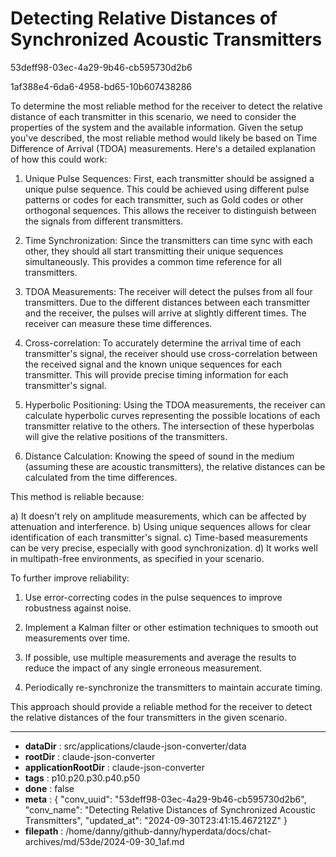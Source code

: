 # Detecting Relative Distances of Synchronized Acoustic Transmitters

53deff98-03ec-4a29-9b46-cb595730d2b6

1af388e4-6da6-4958-bd65-10b607438286

 To determine the most reliable method for the receiver to detect the relative distance of each transmitter in this scenario, we need to consider the properties of the system and the available information. Given the setup you've described, the most reliable method would likely be based on Time Difference of Arrival (TDOA) measurements. Here's a detailed explanation of how this could work:

1. Unique Pulse Sequences:
First, each transmitter should be assigned a unique pulse sequence. This could be achieved using different pulse patterns or codes for each transmitter, such as Gold codes or other orthogonal sequences. This allows the receiver to distinguish between the signals from different transmitters.

2. Time Synchronization:
Since the transmitters can time sync with each other, they should all start transmitting their unique sequences simultaneously. This provides a common time reference for all transmitters.

3. TDOA Measurements:
The receiver will detect the pulses from all four transmitters. Due to the different distances between each transmitter and the receiver, the pulses will arrive at slightly different times. The receiver can measure these time differences.

4. Cross-correlation:
To accurately determine the arrival time of each transmitter's signal, the receiver should use cross-correlation between the received signal and the known unique sequences for each transmitter. This will provide precise timing information for each transmitter's signal.

5. Hyperbolic Positioning:
Using the TDOA measurements, the receiver can calculate hyperbolic curves representing the possible locations of each transmitter relative to the others. The intersection of these hyperbolas will give the relative positions of the transmitters.

6. Distance Calculation:
Knowing the speed of sound in the medium (assuming these are acoustic transmitters), the relative distances can be calculated from the time differences.

This method is reliable because:

a) It doesn't rely on amplitude measurements, which can be affected by attenuation and interference.
b) Using unique sequences allows for clear identification of each transmitter's signal.
c) Time-based measurements can be very precise, especially with good synchronization.
d) It works well in multipath-free environments, as specified in your scenario.

To further improve reliability:

1. Use error-correcting codes in the pulse sequences to improve robustness against noise.
2. Implement a Kalman filter or other estimation techniques to smooth out measurements over time.
3. If possible, use multiple measurements and average the results to reduce the impact of any single erroneous measurement.

4. Periodically re-synchronize the transmitters to maintain accurate timing.

This approach should provide a reliable method for the receiver to detect the relative distances of the four transmitters in the given scenario.

---

* **dataDir** : src/applications/claude-json-converter/data
* **rootDir** : claude-json-converter
* **applicationRootDir** : claude-json-converter
* **tags** : p10.p20.p30.p40.p50
* **done** : false
* **meta** : {
  "conv_uuid": "53deff98-03ec-4a29-9b46-cb595730d2b6",
  "conv_name": "Detecting Relative Distances of Synchronized Acoustic Transmitters",
  "updated_at": "2024-09-30T23:41:15.467212Z"
}
* **filepath** : /home/danny/github-danny/hyperdata/docs/chat-archives/md/53de/2024-09-30_1af.md